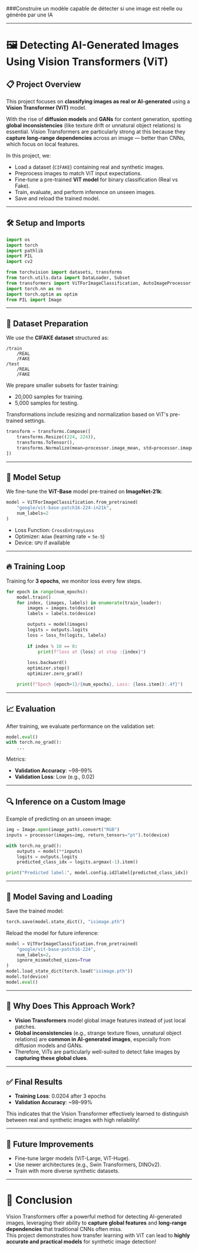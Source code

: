 ###Construire un modèle capable de détecter si une image est réelle ou générée par une IA

---

# 🖼️ Detecting AI-Generated Images Using Vision Transformers (ViT)

## 📋 Project Overview

This project focuses on **classifying images as real or AI-generated** using a **Vision Transformer (ViT)** model.

With the rise of **diffusion models** and **GANs** for content generation, spotting **global inconsistencies** (like texture drift or unnatural object relations) is essential. Vision Transformers are particularly strong at this because they **capture long-range dependencies** across an image — better than CNNs, which focus on local features.

In this project, we:
- Load a dataset (`CIFAKE`) containing real and synthetic images.
- Preprocess images to match ViT input expectations.
- Fine-tune a pre-trained **ViT model** for binary classification (Real vs Fake).
- Train, evaluate, and perform inference on unseen images.
- Save and reload the trained model.

---

## 🛠️ Setup and Imports

```python
import os
import torch
import pathlib
import PIL
import cv2

from torchvision import datasets, transforms
from torch.utils.data import DataLoader, Subset
from transformers import ViTForImageClassification, AutoImageProcessor
import torch.nn as nn
import torch.optim as optim
from PIL import Image
```

---

## 📂 Dataset Preparation

We use the **CIFAKE dataset** structured as:

```
/train
    /REAL
    /FAKE
/test
    /REAL
    /FAKE
```

We prepare smaller subsets for faster training:
- 20,000 samples for training.
- 5,000 samples for testing.

Transformations include resizing and normalization based on ViT's pre-trained settings.

```python
transform = transforms.Compose([
    transforms.Resize((224, 224)),
    transforms.ToTensor(),
    transforms.Normalize(mean=processor.image_mean, std=processor.image_std)
])
```

---

## 🧠 Model Setup

We fine-tune the **ViT-Base** model pre-trained on **ImageNet-21k**:

```python
model = ViTForImageClassification.from_pretrained(
    "google/vit-base-patch16-224-in21k",
    num_labels=2
)
```

- Loss Function: `CrossEntropyLoss`
- Optimizer: `Adam` (learning rate = `5e-5`)
- Device: `GPU` if available

---

## 🔥 Training Loop

Training for **3 epochs**, we monitor loss every few steps.

```python
for epoch in range(num_epochs):
    model.train()
    for index, (images, labels) in enumerate(train_loader):
        images = images.to(device)
        labels = labels.to(device)

        outputs = model(images)
        logits = outputs.logits
        loss = loss_fn(logits, labels)
        
        if index % 10 == 0:
            print(f"loss at {loss} at step :{index}")
        
        loss.backward()
        optimizer.step()
        optimizer.zero_grad()

    print(f"Epoch {epoch+1}/{num_epochs}, Loss: {loss.item():.4f}")
```

---

## 📈 Evaluation

After training, we evaluate performance on the validation set:

```python
model.eval()
with torch.no_grad():
    ...
```

Metrics:
- **Validation Accuracy**: ~98–99%
- **Validation Loss**: Low (e.g., 0.02)

---

## 🔍 Inference on a Custom Image

Example of predicting on an unseen image:

```python
img = Image.open(image_path).convert("RGB")
inputs = processor(images=img, return_tensors="pt").to(device)

with torch.no_grad():
    outputs = model(**inputs)
    logits = outputs.logits
    predicted_class_idx = logits.argmax(-1).item()

print("Predicted label:", model.config.id2label[predicted_class_idx])
```

---

## 💾 Model Saving and Loading

Save the trained model:

```python
torch.save(model.state_dict(), "isimage.pth")
```

Reload the model for future inference:

```python
model = ViTForImageClassification.from_pretrained(
    "google/vit-base-patch16-224",
    num_labels=2,
    ignore_mismatched_sizes=True
)
model.load_state_dict(torch.load("isimage.pth"))
model.to(device)
model.eval()
```

---

## 🎯 Why Does This Approach Work?

- **Vision Transformers** model global image features instead of just local patches.
- **Global inconsistencies** (e.g., strange texture flows, unnatural object relations) are **common in AI-generated images**, especially from diffusion models and GANs.
- Therefore, ViTs are particularly well-suited to detect fake images by **capturing these global clues**.

---

## ✅ Final Results

- **Training Loss**: 0.0204 after 3 epochs
- **Validation Accuracy**: ~98–99%

This indicates that the Vision Transformer effectively learned to distinguish between real and synthetic images with high reliability!

---

## 📌 Future Improvements

- Fine-tune larger models (ViT-Large, ViT-Huge).
- Use newer architectures (e.g., Swin Transformers, DINOv2).
- Train with more diverse synthetic datasets.

---

# 🚀 Conclusion

Vision Transformers offer a powerful method for detecting AI-generated images, leveraging their ability to **capture global features** and **long-range dependencies** that traditional CNNs often miss.  
This project demonstrates how transfer learning with ViT can lead to **highly accurate and practical models** for synthetic image detection!

